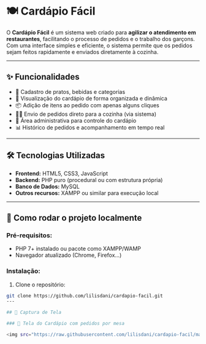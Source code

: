 # 🍽️ Cardápio Fácil

O **Cardápio Fácil** é um sistema web criado para **agilizar o atendimento em restaurantes**, facilitando o processo de pedidos e o trabalho dos garçons. Com uma interface simples e eficiente, o sistema permite que os pedidos sejam feitos rapidamente e enviados diretamente à cozinha.

---

## ✨ Funcionalidades

- 📝 Cadastro de pratos, bebidas e categorias
- 📱 Visualização do cardápio de forma organizada e dinâmica
- 📦 Adição de itens ao pedido com apenas alguns cliques
- 🧑‍🍳 Envio de pedidos direto para a cozinha (via sistema)
- 🔐 Área administrativa para controle do cardápio
- 📊 Histórico de pedidos e acompanhamento em tempo real

---

## 🛠️ Tecnologias Utilizadas

- **Frontend:** HTML5, CSS3, JavaScript
- **Backend:** PHP puro (procedural ou com estrutura própria)
- **Banco de Dados:** MySQL
- **Outros recursos:** XAMPP ou similar para execução local

---

## 🚀 Como rodar o projeto localmente

### Pré-requisitos:

- PHP 7+ instalado ou pacote como XAMPP/WAMP
- Navegador atualizado (Chrome, Firefox...)

### Instalação:

1. Clone o repositório:
```bash
git clone https://github.com/lilisdani/cardapio-facil.git
---

## 📸 Captura de Tela

### 🧾 Tela do Cardápio com pedidos por mesa

<img src="https://raw.githubusercontent.com/lilisdani/cardapio-facil/main/capturas/cardapio_f.jpg" alt="Tela de pedido no cardápio-fácil" width="400"/>

